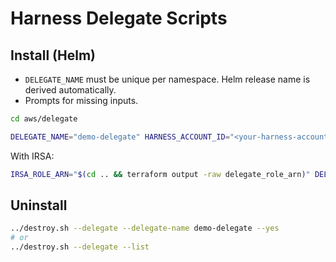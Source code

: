 # Harness Delegate Scripts

## Install (Helm)

- `DELEGATE_NAME` must be unique per namespace. Helm release name is derived automatically.
- Prompts for missing inputs.

```bash
cd aws/delegate

DELEGATE_NAME="demo-delegate" HARNESS_ACCOUNT_ID="<your-harness-account>" DELEGATE_TOKEN="<a-secure-token>" ./install_delegate.sh
```

With IRSA:

```bash
IRSA_ROLE_ARN="$(cd .. && terraform output -raw delegate_role_arn)" DELEGATE_NAME="demo-delegate" HARNESS_ACCOUNT_ID="<your-harness-account>" DELEGATE_TOKEN="<a-secure-token>" ./install_delegate.sh
```

## Uninstall

```bash
../destroy.sh --delegate --delegate-name demo-delegate --yes
# or
../destroy.sh --delegate --list
```
